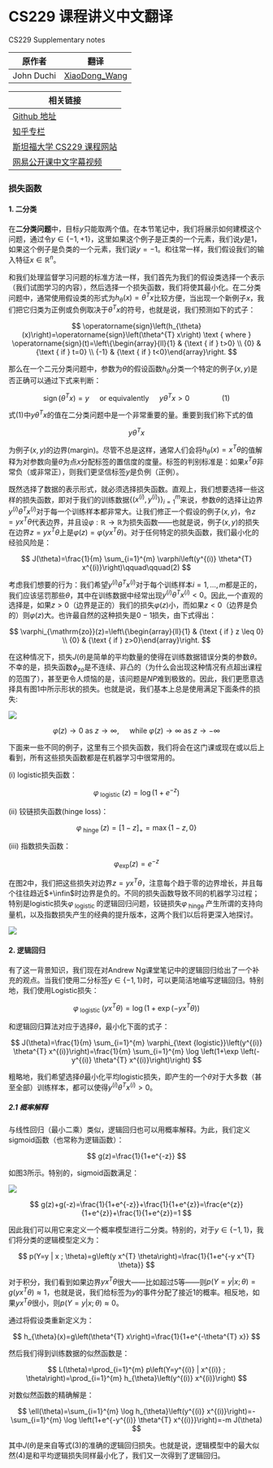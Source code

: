 # CS229 课程讲义中文翻译
CS229 Supplementary notes

|原作者|翻译|
|---|---|
|John Duchi|[XiaoDong_Wang](https://github.com/Dongzhixiao) |


|相关链接|
|---|
|[Github 地址](https://github。com/Kivy-CN/Stanford-CS-229-CN)|
|[知乎专栏](https://zhuanlan。zhihu。com/MachineLearn)|
|[斯坦福大学 CS229 课程网站](http://cs229。stanford。edu/)|
|[网易公开课中文字幕视频](http://open。163。com/movie/2008/1/M/C/M6SGF6VB4_M6SGHFBMC。html)|


### 损失函数

#### 1. 二分类

在**二分类问题**中，目标$y$只能取两个值。在本节笔记中，我们将展示如何建模这个问题，通过令$y \in\{-1,+1\}$，这里如果这个例子是正类的一个元素，我们说$y$是$1$，如果这个例子是负类的一个元素，我们说$y = - 1$。和往常一样，我们假设我们的输入特征$x \in \mathbb{R}^{n}$。

和我们处理监督学习问题的标准方法一样，我们首先为我们的假设类选择一个表示（我们试图学习的内容），然后选择一个损失函数，我们将使其最小化。在二分类问题中，通常使用假设类的形式为$h_{\theta}(x)=\theta^{T} x$比较方便，当出现一个新例子$x$，我们把它归类为正例或负例取决于$\theta^{T} x$的符号，也就是说，我们预测如下的式子：

$$
\operatorname{sign}\left(h_{\theta}(x)\right)=\operatorname{sign}\left(\theta^{T} x\right) \text { where } \operatorname{sign}(t)=\left\{\begin{array}{ll}{1} & {\text { if } t>0} \\ {0} & {\text { if } t=0} \\ {-1} & {\text { if } t<0}\end{array}\right.
$$

那么在一个二元分类问题中，参数为$\theta$的假设函数$h_\theta$分类一个特定的例子$(x,y)$是否正确可以通过下式来判断：

$$
\operatorname{sign}\left(\theta^{T} x\right)=y \quad \text { or equivalently } \quad y \theta^{T} x>0 \qquad\qquad(1)
$$

式$(1)$中$y \theta^{T} x$的值在二分类问题中是一个非常重要的量。重要到我们称下式的值

$$
y \theta^{T} x
$$

为例子$(x,y)$的边界(margin)。尽管不总是这样，通常人们会将$h_{\theta}(x)=x^{T} \theta$的值解释为对参数向量$\theta$为点$x$分配标签的置信度的度量。标签的判别标准是：如果$x^{T} \theta$非常负（或非常正），则我们更坚信标签$y$是负例（正例）。

既然选择了数据的表示形式，就必须选择损失函数。直观上，我们想要选择一些这样的损失函数，即对于我们的训练数据$\left\{\left(x^{(i)}, y^{(i)}\right)\right\}_{i=1}^{m}$来说，参数$\theta$的选择让边界$y^{(i)} \theta^{T} x^{(i)}$对于每一个训练样本都非常大。让我们修正一个假设的例子$(x,y)$，令$z=y x^{T} \theta$代表边界，并且设$\varphi : \mathbb{R} \rightarrow \mathbb{R}$为损失函数——也就是说，例子$(x, y)$的损失在边界$z=y x^{T} \theta$上是$\varphi(z)=\varphi\left(y x^{T} \theta\right)$。对于任何特定的损失函数，我们最小化的经验风险是：

$$
J(\theta)=\frac{1}{m} \sum_{i=1}^{m} \varphi\left(y^{(i)} \theta^{T} x^{(i)}\right)\qquad\qquad(2)
$$

考虑我们想要的行为：我们希望$y^{(i)} \theta^{T} x^{(i)}$对于每个训练样本$i=1, \ldots, m$都是正的，我们应该惩罚那些$\theta$，其中在训练数据中经常出现$y^{(i)} \theta^{T} x^{(i)}<0$。因此,一个直观的选择是，如果$z > 0$（边界是正的）我们的损失$\varphi(z)$小，而如果$z < 0$（边界是负的）则$\varphi(z)$大。也许最自然的这种损失是$0-1$损失，由下式得出：

$$
\varphi_{\mathrm{zo}}(z)=\left\{\begin{array}{ll}{1} & {\text { if } z \leq 0} \\ {0} & {\text { if } z>0}\end{array}\right.
$$

在这种情况下，损失$J(\theta)$是简单的平均数量的使得在训练数据错误分类的参数$\theta$。不幸的是，损失函数$\phi_{zo}$是不连续、非凸的（为什么会出现这种情况有点超出课程的范围了），甚至更令人烦恼的是，该问题是$NP$难到极致的。因此，我们更愿意选择具有图$1$中所示形状的损失。也就是说，我们基本上总是使用满足下面条件的损失:

![](https://raw.githubusercontent.com/Kivy-CN/Stanford-CS-229-CN/master/img/cs229notelff1.png)

$$
\varphi(z) \rightarrow 0 \text { as } z \rightarrow \infty, \quad \text { while } \varphi(z) \rightarrow \infty \text { as } z \rightarrow-\infty
$$

下面来一些不同的例子，这里有三个损失函数，我们将会在这门课或现在或以后上看到，所有这些损失函数都是在机器学习中很常用的。

(i) logistic损失函数：

$$
\varphi_{\text { logistic }}(z)=\log \left(1+e^{-z}\right)
$$

(ii) 铰链损失函数(hinge loss)：

$$
\varphi_{\text { hinge }}(z)=[1-z]_{+}=\max \{1-z, 0\}
$$

(iii) 指数损失函数：

$$
\varphi_{\exp }(z)=e^{-z}
$$

在图2中，我们把这些损失对边界$z=y x^{T} \theta$，注意每个趋于零的边界增长，并且每个往往趋近$+\infin$时边界是负的。不同的损失函数导致不同的机器学习过程；特别是logistic损失$\varphi_{\text { logistic }}$的逻辑回归问题，铰链损失$\varphi_{\text { hinge }}$产生所谓的支持向量机，以及指数损失产生的经典的提升版本，这两个我们以后将更深入地探讨。

![](https://raw.githubusercontent.com/Kivy-CN/Stanford-CS-229-CN/master/img/cs229notelff2.png)

#### 2. 逻辑回归

有了这一背景知识，我们现在对Andrew Ng课堂笔记中的逻辑回归给出了一个补充的观点。当我们使用二分标签$y \in\{-1,1\}$时，可以更简洁地编写逻辑回归。特别地，我们使用Logistic损失：

$$
\varphi_{\text { logistic }}\left(y x^{T} \theta\right)=\log \left(1+\exp \left(-y x^{T} \theta\right)\right)
$$

和逻辑回归算法对应于选择$\theta$，最小化下面的式子：

$$
J(\theta)=\frac{1}{m} \sum_{i=1}^{m} \varphi_{\text {logistic}}\left(y^{(i)} \theta^{T} x^{(i)}\right)=\frac{1}{m} \sum_{i=1}^{m} \log \left(1+\exp \left(-y^{(i)} \theta^{T} x^{(i)}\right)\right)
$$

粗略地，我们希望选择$\theta$最小化平均logistic损失，即产生的一个$\theta$对于大多数（甚至全部）训练样本，都可以使得$y^{(i)} \theta^{T} x^{(i)}>0$。

##### 2.1 概率解释

与线性回归（最小二乘）类似，逻辑回归也可以用概率解释。为此，我们定义sigmoid函数（也常称为逻辑函数）：

$$
g(z)=\frac{1}{1+e^{-z}}
$$

如图$3$所示。特别的，sigmoid函数满足：

![](https://raw.githubusercontent.com/Kivy-CN/Stanford-CS-229-CN/master/img/cs229notelff3.png)

$$
g(z)+g(-z)=\frac{1}{1+e^{-z}}+\frac{1}{1+e^{z}}=\frac{e^{z}}{1+e^{z}}+\frac{1}{1+e^{z}}=1
$$

因此我们可以用它来定义一个概率模型进行二分类。特别的，对于$y \in\{-1,1\}$，我们将分类的逻辑模型定义为：

$$
p(Y=y | x ; \theta)=g\left(y x^{T} \theta\right)=\frac{1}{1+e^{-y x^{T} \theta}}
$$

对于积分，我们看到如果边界$y x^{T} \theta$很大——比如超过$5$等——则$p(Y=y | x ; \theta)=g\left(y x^{T} \theta\right) \approx 1$，也就是说，我们给标签为$y$的事件分配了接近$1$的概率。相反地，如果$y x^{T} \theta$很小，则$p(Y=y | x ; \theta) \approx 0$。

通过将假设类重新定义为：

$$
h_{\theta}(x)=g\left(\theta^{T} x\right)=\frac{1}{1+e^{-\theta^{T} x}}
$$

然后我们得到训练数据的似然函数是：

$$
L(\theta)=\prod_{i=1}^{m} p\left(Y=y^{(i)} | x^{(i)} ; \theta\right)=\prod_{i=1}^{m} h_{\theta}\left(y^{(i)} x^{(i)}\right)
$$

对数似然函数的精确解是：

$$
\ell(\theta)=\sum_{i=1}^{m} \log h_{\theta}\left(y^{(i)} x^{(i)}\right)=-\sum_{i=1}^{m} \log \left(1+e^{-y^{(i)} \theta^{T} x^{(i)}}\right)=-m J(\theta)
$$

其中$J(\theta)$是来自等式$(3)$的准确的逻辑回归损失。也就是说，逻辑模型中的最大似然$(4)$是和平均逻辑损失同样最小化了，我们又一次得到了逻辑回归。